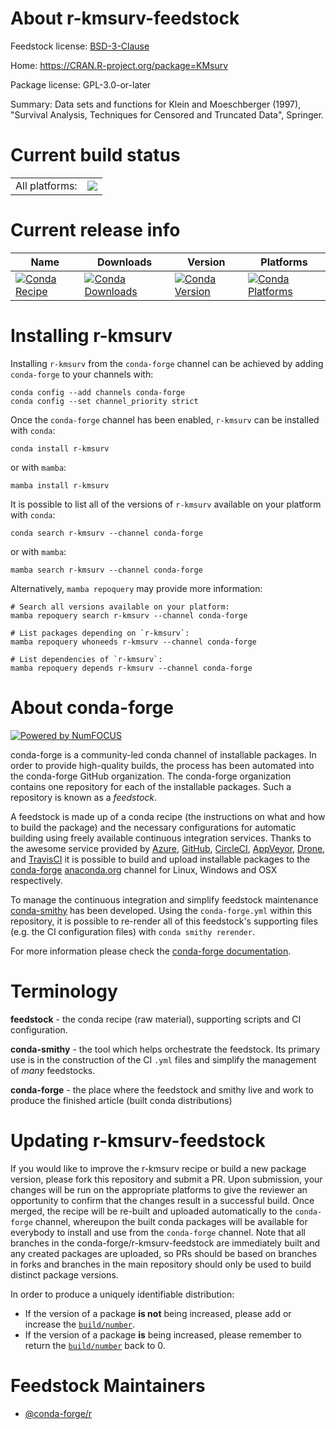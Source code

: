 About r-kmsurv-feedstock
========================

Feedstock license: [BSD-3-Clause](https://github.com/conda-forge/r-kmsurv-feedstock/blob/main/LICENSE.txt)

Home: https://CRAN.R-project.org/package=KMsurv

Package license: GPL-3.0-or-later

Summary: Data sets and functions for Klein and Moeschberger (1997), "Survival Analysis, Techniques for Censored and Truncated Data", Springer.

Current build status
====================


<table><tr><td>All platforms:</td>
    <td>
      <a href="https://dev.azure.com/conda-forge/feedstock-builds/_build/latest?definitionId=1282&branchName=main">
        <img src="https://dev.azure.com/conda-forge/feedstock-builds/_apis/build/status/r-kmsurv-feedstock?branchName=main">
      </a>
    </td>
  </tr>
</table>

Current release info
====================

| Name | Downloads | Version | Platforms |
| --- | --- | --- | --- |
| [![Conda Recipe](https://img.shields.io/badge/recipe-r--kmsurv-green.svg)](https://anaconda.org/conda-forge/r-kmsurv) | [![Conda Downloads](https://img.shields.io/conda/dn/conda-forge/r-kmsurv.svg)](https://anaconda.org/conda-forge/r-kmsurv) | [![Conda Version](https://img.shields.io/conda/vn/conda-forge/r-kmsurv.svg)](https://anaconda.org/conda-forge/r-kmsurv) | [![Conda Platforms](https://img.shields.io/conda/pn/conda-forge/r-kmsurv.svg)](https://anaconda.org/conda-forge/r-kmsurv) |

Installing r-kmsurv
===================

Installing `r-kmsurv` from the `conda-forge` channel can be achieved by adding `conda-forge` to your channels with:

```
conda config --add channels conda-forge
conda config --set channel_priority strict
```

Once the `conda-forge` channel has been enabled, `r-kmsurv` can be installed with `conda`:

```
conda install r-kmsurv
```

or with `mamba`:

```
mamba install r-kmsurv
```

It is possible to list all of the versions of `r-kmsurv` available on your platform with `conda`:

```
conda search r-kmsurv --channel conda-forge
```

or with `mamba`:

```
mamba search r-kmsurv --channel conda-forge
```

Alternatively, `mamba repoquery` may provide more information:

```
# Search all versions available on your platform:
mamba repoquery search r-kmsurv --channel conda-forge

# List packages depending on `r-kmsurv`:
mamba repoquery whoneeds r-kmsurv --channel conda-forge

# List dependencies of `r-kmsurv`:
mamba repoquery depends r-kmsurv --channel conda-forge
```


About conda-forge
=================

[![Powered by
NumFOCUS](https://img.shields.io/badge/powered%20by-NumFOCUS-orange.svg?style=flat&colorA=E1523D&colorB=007D8A)](https://numfocus.org)

conda-forge is a community-led conda channel of installable packages.
In order to provide high-quality builds, the process has been automated into the
conda-forge GitHub organization. The conda-forge organization contains one repository
for each of the installable packages. Such a repository is known as a *feedstock*.

A feedstock is made up of a conda recipe (the instructions on what and how to build
the package) and the necessary configurations for automatic building using freely
available continuous integration services. Thanks to the awesome service provided by
[Azure](https://azure.microsoft.com/en-us/services/devops/), [GitHub](https://github.com/),
[CircleCI](https://circleci.com/), [AppVeyor](https://www.appveyor.com/),
[Drone](https://cloud.drone.io/welcome), and [TravisCI](https://travis-ci.com/)
it is possible to build and upload installable packages to the
[conda-forge](https://anaconda.org/conda-forge) [anaconda.org](https://anaconda.org/)
channel for Linux, Windows and OSX respectively.

To manage the continuous integration and simplify feedstock maintenance
[conda-smithy](https://github.com/conda-forge/conda-smithy) has been developed.
Using the ``conda-forge.yml`` within this repository, it is possible to re-render all of
this feedstock's supporting files (e.g. the CI configuration files) with ``conda smithy rerender``.

For more information please check the [conda-forge documentation](https://conda-forge.org/docs/).

Terminology
===========

**feedstock** - the conda recipe (raw material), supporting scripts and CI configuration.

**conda-smithy** - the tool which helps orchestrate the feedstock.
                   Its primary use is in the construction of the CI ``.yml`` files
                   and simplify the management of *many* feedstocks.

**conda-forge** - the place where the feedstock and smithy live and work to
                  produce the finished article (built conda distributions)


Updating r-kmsurv-feedstock
===========================

If you would like to improve the r-kmsurv recipe or build a new
package version, please fork this repository and submit a PR. Upon submission,
your changes will be run on the appropriate platforms to give the reviewer an
opportunity to confirm that the changes result in a successful build. Once
merged, the recipe will be re-built and uploaded automatically to the
`conda-forge` channel, whereupon the built conda packages will be available for
everybody to install and use from the `conda-forge` channel.
Note that all branches in the conda-forge/r-kmsurv-feedstock are
immediately built and any created packages are uploaded, so PRs should be based
on branches in forks and branches in the main repository should only be used to
build distinct package versions.

In order to produce a uniquely identifiable distribution:
 * If the version of a package **is not** being increased, please add or increase
   the [``build/number``](https://docs.conda.io/projects/conda-build/en/latest/resources/define-metadata.html#build-number-and-string).
 * If the version of a package **is** being increased, please remember to return
   the [``build/number``](https://docs.conda.io/projects/conda-build/en/latest/resources/define-metadata.html#build-number-and-string)
   back to 0.

Feedstock Maintainers
=====================

* [@conda-forge/r](https://github.com/conda-forge/r/)

